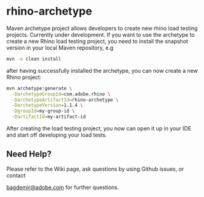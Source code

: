 rhino-archetype
==

Maven archetype project allows developers to create new rhino load testing projects. Currently under development. 
If you want to use the archetype to create a new Rhino load testing project, you need to install the snapshot version in your local Maven repository, e.g 

```bash
mvn -e clean install
```

after having successfully installed the archetype, you can now create a new Rhino project:

```bash
mvn archetype:generate \
  -DarchetypeGroupId=com.adobe.rhino \
  -DarchetypeArtifactId=rhino-archetype \
  -DarchetypeVersion=1.1.4 \
  -DgroupId=my-group-id \
  -DartifactId=my-artifact-id
```

After creating the load testing project, you now can open it up in your IDE and start off developing your load tests.

Need Help?
---
Please refer to the Wiki page, ask questions by using Github issues, or contact 

bagdemir@adobe.com for further questions.